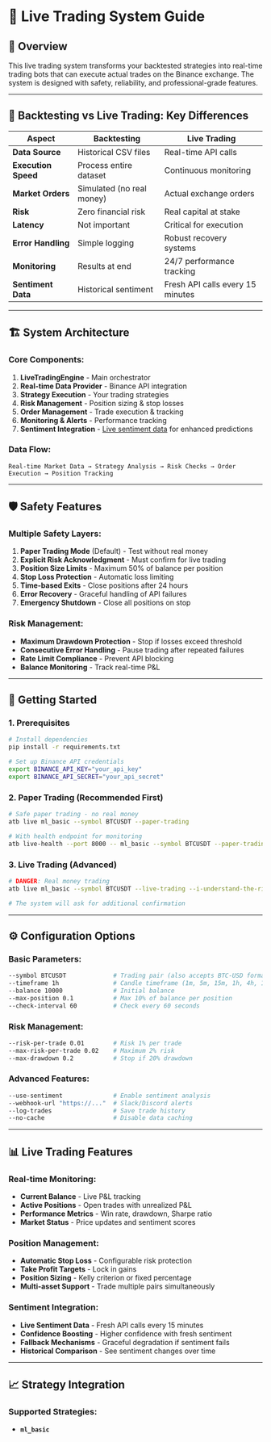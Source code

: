 # 🚀 Live Trading System Guide

## 🎯 **Overview**

This live trading system transforms your backtested strategies into real-time trading bots that can execute actual trades on the Binance exchange. The system is designed with safety, reliability, and professional-grade features.

---

## 🔄 **Backtesting vs Live Trading: Key Differences**

| **Aspect** | **Backtesting** | **Live Trading** |
|------------|----------------|-----------------|
| **Data Source** | Historical CSV files | Real-time API calls |
| **Execution Speed** | Process entire dataset | Continuous monitoring |
| **Market Orders** | Simulated (no real money) | Actual exchange orders |
| **Risk** | Zero financial risk | Real capital at stake |
| **Latency** | Not important | Critical for execution |
| **Error Handling** | Simple logging | Robust recovery systems |
| **Monitoring** | Results at end | 24/7 performance tracking |
| **Sentiment Data** | Historical sentiment | Fresh API calls every 15 minutes |

---

## 🏗️ **System Architecture**

### **Core Components:**

1. **LiveTradingEngine** - Main orchestrator
2. **Real-time Data Provider** - Binance API integration
3. **Strategy Execution** - Your trading strategies
4. **Risk Management** - Position sizing & stop losses
5. **Order Management** - Trade execution & tracking
6. **Monitoring & Alerts** - Performance tracking
7. **Sentiment Integration** - [Live sentiment data](LIVE_SENTIMENT_ANALYSIS.md) for enhanced predictions

### **Data Flow:**
```
Real-time Market Data → Strategy Analysis → Risk Checks → Order Execution → Position Tracking
```

---

## 🛡️ **Safety Features**

### **Multiple Safety Layers:**

1. **Paper Trading Mode** (Default) - Test without real money
2. **Explicit Risk Acknowledgment** - Must confirm for live trading
3. **Position Size Limits** - Maximum 50% of balance per position
4. **Stop Loss Protection** - Automatic loss limiting
5. **Time-based Exits** - Close positions after 24 hours
6. **Error Recovery** - Graceful handling of API failures
7. **Emergency Shutdown** - Close all positions on stop

### **Risk Management:**
- **Maximum Drawdown Protection** - Stop if losses exceed threshold
- **Consecutive Error Handling** - Pause trading after repeated failures
- **Rate Limit Compliance** - Prevent API blocking
- **Balance Monitoring** - Track real-time P&L

---

## 🚀 **Getting Started**

### **1. Prerequisites**

```bash
# Install dependencies
pip install -r requirements.txt

# Set up Binance API credentials
export BINANCE_API_KEY="your_api_key"
export BINANCE_API_SECRET="your_api_secret"
```

### **2. Paper Trading (Recommended First)**

```bash
# Safe paper trading - no real money
atb live ml_basic --symbol BTCUSDT --paper-trading

# With health endpoint for monitoring
atb live-health --port 8000 -- ml_basic --symbol BTCUSDT --paper-trading
```

### **3. Live Trading (Advanced)**

```bash
# DANGER: Real money trading
atb live ml_basic --symbol BTCUSDT --live-trading --i-understand-the-risks

# The system will ask for additional confirmation
```

---

## ⚙️ **Configuration Options**

### **Basic Parameters:**
```bash
--symbol BTCUSDT             # Trading pair (also accepts BTC-USD format)
--timeframe 1h               # Candle timeframe (1m, 5m, 15m, 1h, 4h, 1d)
--balance 10000              # Initial balance
--max-position 0.1           # Max 10% of balance per position
--check-interval 60          # Check every 60 seconds
```

### **Risk Management:**
```bash
--risk-per-trade 0.01        # Risk 1% per trade
--max-risk-per-trade 0.02    # Maximum 2% risk
--max-drawdown 0.2           # Stop if 20% drawdown
```

### **Advanced Features:**
```bash
--use-sentiment              # Enable sentiment analysis
--webhook-url "https://..."  # Slack/Discord alerts
--log-trades                 # Save trade history
--no-cache                   # Disable data caching
```

---

## 📊 **Live Trading Features**

### **Real-time Monitoring:**
- **Current Balance** - Live P&L tracking
- **Active Positions** - Open trades with unrealized P&L
- **Performance Metrics** - Win rate, drawdown, Sharpe ratio
- **Market Status** - Price updates and sentiment scores

### **Position Management:**
- **Automatic Stop Loss** - Configurable risk protection
- **Take Profit Targets** - Lock in gains
- **Position Sizing** - Kelly criterion or fixed percentage
- **Multi-asset Support** - Trade multiple pairs simultaneously

### **Sentiment Integration:**
- **Live Sentiment Data** - Fresh API calls every 15 minutes
- **Confidence Boosting** - Higher confidence with fresh sentiment
- **Fallback Mechanisms** - Graceful degradation if sentiment fails
- **Historical Comparison** - See sentiment changes over time

---

## 📈 **Strategy Integration**

### **Supported Strategies:**
- **`ml_basic`**
